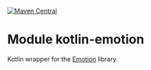 [![Maven Central](https://img.shields.io/maven-central/v/org.jetbrains.kotlin-wrappers/kotlin-emotion)](https://search.maven.org/artifact/org.jetbrains.kotlin-wrappers/kotlin-emotion)

# Module kotlin-emotion

Kotlin wrapper for the [Emotion](https://emotion.sh/) library.
